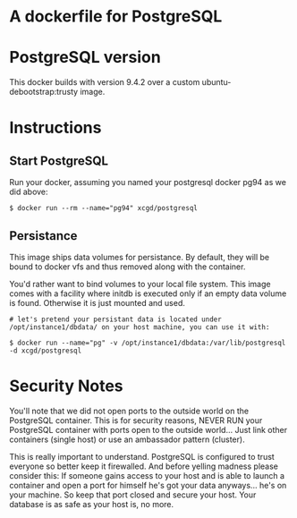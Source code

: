 A dockerfile for PostgreSQL
====================================

PostgreSQL version
============

This docker builds with version 9.4.2 over a custom ubuntu-debootstrap:trusty image.

Instructions
=============

Start PostgreSQL
----------------

Run your docker, assuming you named your postgresql docker pg94 as we did above:

    $ docker run --rm --name="pg94" xcgd/postgresql

Persistance
-----------

This image ships data volumes for persistance. By default, they will be bound to docker vfs and thus removed along with the container.

You'd rather want to bind volumes to your local file system. This image comes with a facility where initdb is executed only if an empty data volume is found. Otherwise it is just mounted and used.

    # let's pretend your persistant data is located under /opt/instance1/dbdata/ on your host machine, you can use it with:

    $ docker run --name="pg" -v /opt/instance1/dbdata:/var/lib/postgresql -d xcgd/postgresql


Security Notes
==============

You'll note that we did not open ports to the outside world on the PostgreSQL container. This is for security reasons, NEVER RUN your PostgreSQL container with ports open to the outside world... Just link other containers (single host) or use an ambassador pattern (cluster).

This is really important to understand. PostgreSQL is configured to trust everyone so better keep it firewalled. And before yelling madness please consider this: If someone gains access to your host and is able to launch a container and open a port for himself he's got your data anyways... he's on your machine. So keep that port closed and secure your host. Your database is as safe as your host is, no more.

